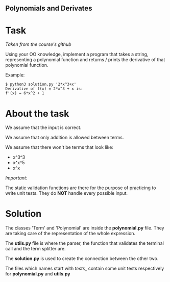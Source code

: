 ## Polynomials and Derivates

# Task

*Taken from the course's github*

Using your OO knowledge, implement a program that takes a string, 
representing a polynomial function and returns / prints 
the derivative of that polynomial function.

Example:

```
$ python3 solution.py '2*x^3+x'
Derivative of f(x) = 2*x^3 + x is:
f'(x) = 6*x^2 + 1
```
# About the task

We assume that the input is correct. 

We assume that only addition is allowed between terms.

We assume that there won't be terms that look like:

* x^3^3
* x^x^5
* x^x

*Important:* 

The static validation functions are there for the purpose of 
practicing to write unit tests. They do **NOT** handle every possible input.

# Solution

The classes 'Term' and 'Polynomial' are inside the **polynomial.py** file.
They are taking care of the representation of the whole expression.

The **utils.py** file is where the parser, the function that validates the 
terminal call and the term splitter are. 

The **solution.py** is used to create the connection between the other
two.

The files which names start with *tests_* contain some unit tests respectively 
for **polynomial.py** and **utils.py**